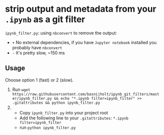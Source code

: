 # strip output and metadata from your `.ipynb` as a git filter

`ipynb_filter.py`: using `nbconvert` to remove the output:

* `+` No external dependencies, if you have `Jupyter notebook` installed you probably have `nbconvert`
* `-` It's pretty slow, ~150 ms

## Usage
Choose option 1 (fast) or 2 (slow).
1.  Run `wget https://raw.githubusercontent.com/basnijholt/ipynb_git_filters/master/ipynb_filter.py && echo "*.ipynb filter=ipynb_filter" >> .gitattributes && python ipynb_filter.py`
2.  * Copy `ipynb_filter.py` into your project root
    * Add the following line to your `.gitattributes`: `*.ipynb filter=ipynb_filter`
    * run `python ipynb_filter.py`
